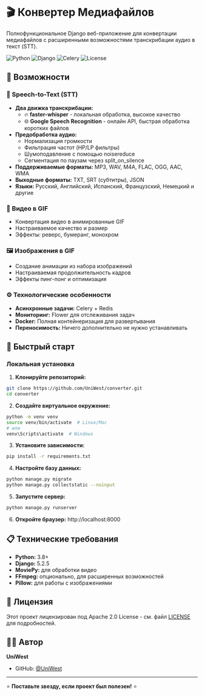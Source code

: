 # 🎬 Конвертер Медиафайлов

Полнофункциональное Django веб-приложение для конвертации медиафайлов с расширенными возможностями транскрибации аудио в текст (STT).

![Python](https://img.shields.io/badge/Python-3.11%2B-blue)
![Django](https://img.shields.io/badge/Django-5.2.5-green)
![Celery](https://img.shields.io/badge/Celery-5.4.0-green)
![License](https://img.shields.io/badge/License-Apache--2.0-yellow)

## 🚀 Возможности

### 📝 Speech-to-Text (STT)
- **Два движка транскрибации:**
  - 🔥 **faster-whisper** - локальная обработка, высокое качество
  - 🌐 **Google Speech Recognition** - онлайн API, быстрая обработка коротких файлов
- **Предобработка аудио:**
  - Нормализация громкости
  - Фильтрация частот (HP/LP фильтры)
  - Шумоподавление с помощью noisereduce
  - Сегментация по паузам через split_on_silence
- **Поддерживаемые форматы:** MP3, WAV, M4A, FLAC, OGG, AAC, WMA
- **Выходные форматы:** TXT, SRT (субтитры), JSON
- **Языки:** Русский, Английский, Испанский, Французский, Немецкий и другие

### 🎦 Видео в GIF
- Конвертация видео в анимированные GIF
- Настраиваемое качество и размер
- Эффекты: реверс, бумеранг, монохром

### 🖼️ Изображения в GIF
- Создание анимации из набора изображений
- Настраиваемая продолжительность кадров
- Эффекты пинг-понг и оптимизация

### ⚙️ Технологические особенности
- **Асинхронные задачи:** Celery + Redis
- **Мониторинг:** Flower для отслеживания задач
- **Docker:** Полная контейнеризация для развертывания
- **Переносимость:** Ничего дополнительно не нужно устанавливать

## 🚀 Быстрый старт

### Локальная установка

1. **Клонируйте репозиторий:**
```bash
git clone https://github.com/UniWest/converter.git
cd converter
```

2. **Создайте виртуальное окружение:**
```bash
python -m venv venv
source venv/bin/activate  # Linux/Mac
# или
venv\Scripts\activate  # Windows
```

3. **Установите зависимости:**
```bash
pip install -r requirements.txt
```

4. **Настройте базу данных:**
```bash
python manage.py migrate
python manage.py collectstatic --noinput
```

5. **Запустите сервер:**
```bash
python manage.py runserver
```

6. **Откройте браузер:** http://localhost:8000

## 📋 Технические требования

- **Python:** 3.8+
- **Django:** 5.2.5
- **MoviePy:** для обработки видео
- **FFmpeg:** опционально, для расширенных возможностей
- **Pillow:** для работы с изображениями

## 📄 Лицензия

Этот проект лицензирован под Apache 2.0 License - см. файл [LICENSE](LICENSE) для подробностей.

## 👨‍💻 Автор

**UniWest**
- GitHub: [@UniWest](https://github.com/UniWest)

---

⭐ **Поставьте звезду, если проект был полезен!** ⭐
